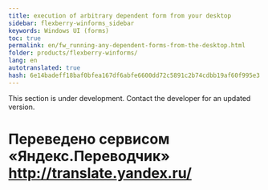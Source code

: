 ```yaml
--- 
title: execution of arbitrary dependent form from your desktop 
sidebar: flexberry-winforms_sidebar 
keywords: Windows UI (forms) 
toc: true 
permalink: en/fw_running-any-dependent-forms-from-the-desktop.html 
folder: products/flexberry-winforms/ 
lang: en 
autotranslated: true 
hash: 6e14badeff18baf0bfea167df6abfe6600dd72c5891c2b74cdbb19af60f995e3 
--- 
```


This section is under development. Contact the developer for an updated version.


 # Переведено сервисом «Яндекс.Переводчик» http://translate.yandex.ru/